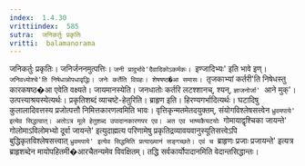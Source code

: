 ```yaml
---
index:  1.4.30
vrittiindex:  585
sutra:  जनिकर्तुः प्रकृतिः
vritti:  balamanorama 
---
```


जनिकर्तुः प्रकृतिः। जनिर्जननमुत्पत्तिः। `जनी प्रादुर्भावे'दैवादिकोऽकर्मकः। `इण्जादिभ्यः' इति भावे इण्। `जनिवध्योश्चे'ति निषेधान्नोपधावृद्धिः। जनेः कर्तेति विग्रहः। शेषषष्ठ�आ समासः। `तृजकाभ्यां कर्तरी'ति निषेधस्तु कारकषष्ठ�आ एवेति वक्ष्यते। जायमानस्येति। जनधातोः कर्तरि लटश्शानच्, श्यन्, `ज्ञाजनोर्जा' `आने मुक्'। उत्पत्त्याश्रयस्येत्यर्थः। प्रकृतिशब्दं व्याचष्टे-हेतुरिति। ब्राहृण इति। हिरण्यगर्भादित्यर्थः। घटादिषु कुलालादिवत्तस्य प्रजोत्पत्तौ निमित्तकारणत्वमिति भावः। वृत्तिकृन्मतमेतदयुक्तम्, संयोगविश्लेषसत्त्वेन `ध्रुवमपाये' इत्येव सिद्धत्वात्। अतोऽत्र मूले हेतुशब्द उपादानकारणपर एव। अत एव भाष्यकैयटयोः `गोमायाद्वृश्चिका जायन्ते' गोलोमाऽविलोमभ्यो दूर्वा जायन्ते' इत्युदाह्मत्य परिणामेषु प्रकृतिद्रव्यावयवानुस्यूतिसत्त्वेऽपि बुद्धिकृतविश्लेषसत्त्वात् `ध्रुवमपाये' इत्येव सिद्धमिति प्रत्याख्यानं सङ्गच्छते। एवं च `ब्राहृणः प्रजाः प्रजायन्ते' इत्यत्र ब्राहृशब्देन मायोपहितमी�आरचैतन्यमेव विवक्षितम्। तद्धि सर्वकार्योपादानमिति वेदान्तसिद्धान्तः।

